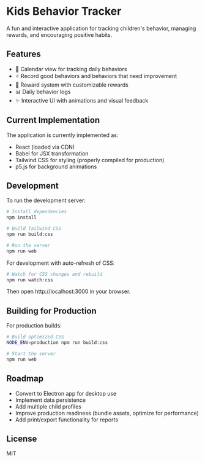 # Kids Behavior Tracker

A fun and interactive application for tracking children's behavior, managing rewards, and encouraging positive habits.

## Features

- 📅 Calendar view for tracking daily behaviors
- ⭐ Record good behaviors and behaviors that need improvement
- 🎁 Reward system with customizable rewards
- 📊 Daily behavior logs
- ✨ Interactive UI with animations and visual feedback

## Current Implementation

The application is currently implemented as:
- React (loaded via CDN)
- Babel for JSX transformation
- Tailwind CSS for styling (properly compiled for production)
- p5.js for background animations

## Development

To run the development server:

```bash
# Install dependencies
npm install

# Build Tailwind CSS
npm run build:css

# Run the server
npm run web
```

For development with auto-refresh of CSS:

```bash
# Watch for CSS changes and rebuild
npm run watch:css
```

Then open http://localhost:3000 in your browser.

## Building for Production

For production builds:

```bash
# Build optimized CSS
NODE_ENV=production npm run build:css

# Start the server
npm run web
```

## Roadmap

- Convert to Electron app for desktop use
- Implement data persistence
- Add multiple child profiles
- Improve production readiness (bundle assets, optimize for performance)
- Add print/export functionality for reports

## License

MIT 